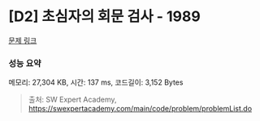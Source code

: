 # [D2] 초심자의 회문 검사 - 1989 

[문제 링크](https://swexpertacademy.com/main/code/problem/problemDetail.do?contestProbId=AV5PyTLqAf4DFAUq) 

### 성능 요약

메모리: 27,304 KB, 시간: 137 ms, 코드길이: 3,152 Bytes



> 출처: SW Expert Academy, https://swexpertacademy.com/main/code/problem/problemList.do